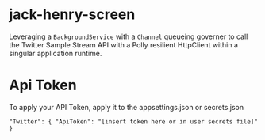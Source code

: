 # jack-henry-screen
Leveraging a `BackgroundService` with a `Channel` queueing governer to call the Twitter Sample Stream API with a Polly resilient HttpClient within a singular application runtime. 

# Api Token
To apply your API Token, apply it to the appsettings.json or secrets.json

`
"Twitter": {
    "ApiToken": "[insert token here or in user secrets file]"
  }
`